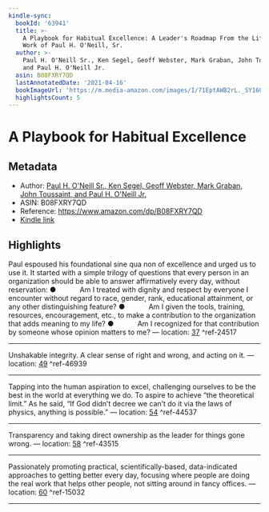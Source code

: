 ```yaml
---
kindle-sync:
  bookId: '63941'
  title: >-
    A Playbook for Habitual Excellence: A Leader's Roadmap From the Life and
    Work of Paul H. O'Neill, Sr.
  author: >-
    Paul H. O'Neill Sr., Ken Segel, Geoff Webster, Mark Graban, John Toussaint,
    and Paul H. O'Neill Jr.
  asin: B08FXRY7QD
  lastAnnotatedDate: '2021-04-16'
  bookImageUrl: 'https://m.media-amazon.com/images/I/71EptAWB2rL._SY160.jpg'
  highlightsCount: 5
---
```

# A Playbook for Habitual Excellence
## Metadata
* Author: [Paul H. O'Neill Sr., Ken Segel, Geoff Webster, Mark Graban, John Toussaint, and Paul H. O'Neill Jr.](https://www.amazon.comundefined)
* ASIN: B08FXRY7QD
* Reference: https://www.amazon.com/dp/B08FXRY7QD
* [Kindle link](kindle://book?action=open&asin=B08FXRY7QD)

## Highlights
Paul espoused his foundational sine qua non of excellence and urged us to use it. It started with a simple trilogy of questions that every person in an organization should be able to answer affirmatively every day, without reservation: ●            Am I treated with dignity and respect by everyone I encounter without regard to race, gender, rank, educational attainment, or any other distinguishing feature? ●            Am I given the tools, training, resources, encouragement, etc., to make a contribution to the organization that adds meaning to my life? ●            Am I recognized for that contribution by someone whose opinion matters to me? — location: [37](kindle://book?action=open&asin=B08FXRY7QD&location=37) ^ref-24517

---
Unshakable integrity. A clear sense of right and wrong, and acting on it. — location: [49](kindle://book?action=open&asin=B08FXRY7QD&location=49) ^ref-46939

---
Tapping into the human aspiration to excel, challenging ourselves to be the best in the world at everything we do. To aspire to achieve “the theoretical limit.” As he said, “If God didn’t decree we can’t do it via the laws of physics, anything is possible.” — location: [54](kindle://book?action=open&asin=B08FXRY7QD&location=54) ^ref-44537

---
Transparency and taking direct ownership as the leader for things gone wrong. — location: [58](kindle://book?action=open&asin=B08FXRY7QD&location=58) ^ref-43515

---
Passionately promoting practical, scientifically-based, data-indicated approaches to getting better every day, focusing where people are doing the real work that helps other people, not sitting around in fancy offices. — location: [60](kindle://book?action=open&asin=B08FXRY7QD&location=60) ^ref-15032

---
